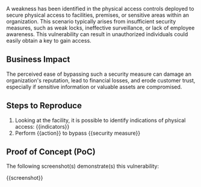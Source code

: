 A weakness has been identified in the physical access controls deployed to secure physical access to facilities, premises, or sensitive areas within an organization. This scenario typically arises from insufficient security measures, such as weak locks, ineffective surveillance, or lack of employee awareness. This vulnerability can result in unauthorized individuals could easily obtain a key to gain access.

## Business Impact

The perceived ease of bypassing such a security measure can damage an organization's reputation, lead to financial losses, and erode customer trust, especially if sensitive information or valuable assets are compromised.

## Steps to Reproduce

1. Looking at the facility, it is possible to identify indications of physical access: {{indicators}}
1. Perform {{action}} to bypass {{security measure}}

## Proof of Concept (PoC)

The following screenshot(s) demonstrate(s) this vulnerability:

{{screenshot}}
